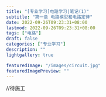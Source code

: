 ```yaml
---
title: "[专业学习]电路学习|笔记(1)"
subtitle: "第一章 电路模型和电路定律"
date: 2022-09-26T09:23:31+08:00
lastmod: 2022-09-26T09:23:31+08:00
tags: ["电路"]
draft: false
categories: ["专业学习"]
description: ""
lightgallery: true

featuredImage: "/images/circuit.jpg"
featuredImagePreview: ""
---
```


//待施工

